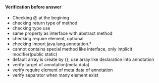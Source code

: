 #### Verification before answer
 * Checking @ at the begining
 * checking return type of method
 * checking type use
 * same property as interface with abstract method
 * checking require element, optional
 * checking import java.lang.annotation.*
 * cannot contains special method like interface, only implicit modifier(public static)
 * default array is create by {}, use array like declaration into annotation
 * verify target of annotation(meta data)
 * verify require element of meta data of annotation
 * verify separator when many element exist
 
 